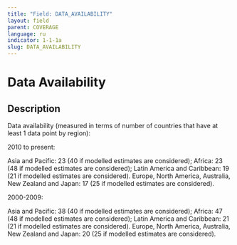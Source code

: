 ```yaml
---
title: "Field: DATA_AVAILABILITY"
layout: field
parent: COVERAGE
language: ru
indicator: 1-1-1a
slug: DATA_AVAILABILITY
---
```

# Data Availability

## Description

Data availability (measured in terms of number of countries that have at least 1 data point by region):

2010 to present:

Asia and Pacific: 23 (40 if modelled estimates are considered); Africa: 23 (48 if modelled estimates are considered); Latin America and Caribbean: 19 (21 if modelled estimates are considered). Europe, North America, Australia, New Zealand and Japan: 17 (25 if modelled estimates are considered).

2000-2009:

Asia and Pacific: 38 (40 if modelled estimates are considered); Africa: 47 (48 if modelled estimates are considered); Latin America and Caribbean: 21 (21 if modelled estimates are considered). Europe, North America, Australia, New Zealand and Japan: 20 (25 if modelled estimates are considered).